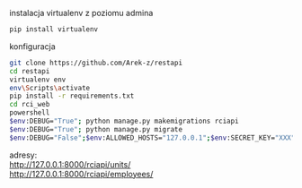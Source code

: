 instalacja virtualenv z poziomu admina
```sh
pip install virtualenv
```
konfiguracja 
```sh
git clone https://github.com/Arek-z/restapi
cd restapi
virtualenv env
env\Scripts\activate  
pip install -r requirements.txt  
cd rci_web  
powershell  
$env:DEBUG="True"; python manage.py makemigrations rciapi  
$env:DEBUG="True"; python manage.py migrate  
$env:DEBUG="False";$env:ALLOWED_HOSTS="127.0.0.1";$env:SECRET_KEY="XXX"; python manage.py runserver  
```
adresy:  
http://127.0.0.1:8000/rciapi/units/  
http://127.0.0.1:8000/rciapi/employees/
